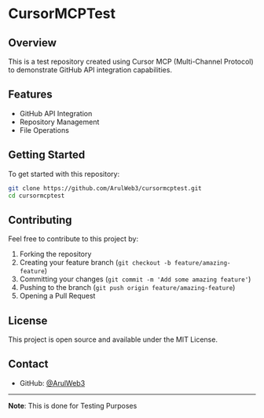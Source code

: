 # CursorMCPTest

## Overview
This is a test repository created using Cursor MCP (Multi-Channel Protocol) to demonstrate GitHub API integration capabilities.

## Features
- GitHub API Integration
- Repository Management
- File Operations

## Getting Started
To get started with this repository:

```bash
git clone https://github.com/ArulWeb3/cursormcptest.git
cd cursormcptest
```

## Contributing
Feel free to contribute to this project by:
1. Forking the repository
2. Creating your feature branch (`git checkout -b feature/amazing-feature`)
3. Committing your changes (`git commit -m 'Add some amazing feature'`)
4. Pushing to the branch (`git push origin feature/amazing-feature`)
5. Opening a Pull Request

## License
This project is open source and available under the MIT License.

## Contact
- GitHub: [@ArulWeb3](https://github.com/ArulWeb3)

---
**Note**: This is done for Testing Purposes